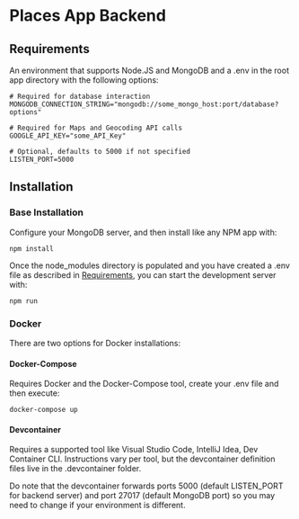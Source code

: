 # Places App Backend

## Requirements
An environment that supports Node.JS and MongoDB and a .env in the root app directory with the following options:

```
# Required for database interaction
MONGODB_CONNECTION_STRING="mongodb://some_mongo_host:port/database?options"

# Required for Maps and Geocoding API calls
GOOGLE_API_KEY="some_API_Key"

# Optional, defaults to 5000 if not specified
LISTEN_PORT=5000
```

## Installation

### Base Installation
Configure your MongoDB server, and then install like any NPM app with:

`npm install`

Once the node_modules directory is populated and you have created a .env file as described in [Requirements](#requirements), you can start the development server with:

`npm run`


### Docker
There are two options for Docker installations:

#### Docker-Compose
Requires Docker and the Docker-Compose tool, create your .env file and then execute:

`docker-compose up`

#### Devcontainer
Requires a supported tool like Visual Studio Code, IntelliJ Idea, Dev Container CLI. Instructions vary per tool, but the devcontainer definition files live in the .devcontainer folder.

Do note that the devcontainer forwards ports 5000 (default LISTEN_PORT for backend server) and port 27017 (default MongoDB port) so you may need to change if your environment is different.